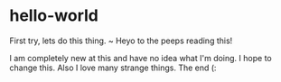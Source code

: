 # hello-world
First try, lets do this thing.
~
Heyo to the peeps reading this!

I am completely new at this and have no idea what I'm doing. I hope to change this.
Also I love many strange things. The end (:
